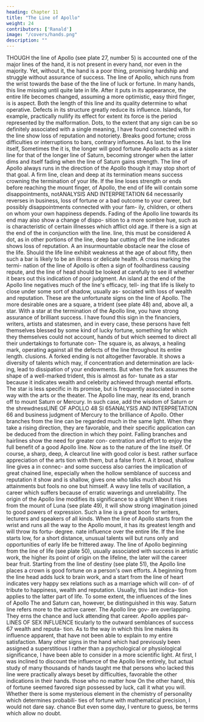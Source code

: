 ```yaml
---
heading: Chapter 11
title: "The Line of Apollo"
weight: 24
contributors: ['Ranald']
image: "/covers/hands.png"
description: ""
---
```




THOUGH the line of Apollo (see plate 27, number 5) is accounted
one of the major lines of the hand, it is not present in every hand,
nor even in the majority. Yet, without it, the hand is a poor thing,
promising hardship and struggle without assurance of success. The
line of Apollo, which runs from the wrist towards the base of the
the line of luck or fortune. In
many hands, this line
missing until quite late in life. After it puts in its appearance,
the entire life becomes changed, assuming a more optimistic, easy
third finger,
is
is
aspect.
Both the length of
this line
and
its
quality determine to what
operative. Defects in its structure greatly reduce
its influence. Islands, for example, practically nullify its effect for
extent
its
force
is
the period represented by the malformation. Dots, to the extent that
any sign can be so definitely associated with a single meaning, I
have found connected with
in the line
show
loss of reputation
and notoriety. Breaks
good fortune; cross
difficulties or interruptions to
bars, contrary influences.
As
last.
to the line
itself,
Sometimes the
it is, the longer will good fortune
Apollo acts as a sister line for that of
the longer
line of
Saturn, becoming stronger when the latter dims and itself fading
when the line of Saturn gains strength.
The line of Apollo always runs in the direction of the Apollo
though it may stop short of that goal. A firm line, clean and
deep at its termination means success crowning the termination of
your life. If the line loses strength or ends before reaching the mount
finger,
of Apollo, the end of life will contain
some disappointments, notANALYSIS AND INTERPRETATION
64
necessarily reverses in business, loss of fortune or a bad outcome to
your career, but possibly disappointments connected with your fam-
ily, children, or others on whom your own happiness depends. Fading
of the Apollo line towards its end may also show a
change of dispo-
sition to a more sombre hue, such as is characteristic of certain
illnesses which afflict old age.
If there is a sign at the
end of the
in conjunction with the line.
line, this
must be considered
A
dot, as in other portions of the line,
deep bar cutting off the line indicates
shows loss of reputation. A
an insurmountable obstacle near the close of the life. Should the
life line exhibit weakness at the age of about
fifty, then such a bar is
likely to be an illness or delicate health. A cross marking the termi-
nation of the line of Apollo is often a sign of foolhardiness causing
repute, and the line of head should be looked at carefully to see
ill
whether
it
bears out this indication of poor judgment.
An
island at
the end of the Apollo line negatives much of the line's efficacy, tell-
ing that life is likely to close under some sort of shadow, usually as-
sociated with loss of wealth and reputation.
These are the unfortunate signs on the line of Apollo. The more
desirable ones are a square, a trident (see plate 48) and, above all,
a star. With a star at the termination of the Apollo line, you have
strong assurance of brilliant success. I have found this sign in the
financiers, writers, artists and statesmen, and in every case,
these persons have felt themselves blessed by some kind of lucky
fortune, something for which they themselves could not account,
hands of
but which seemed to direct
all their
undertakings to fortunate con-
The square
is, as always, a healing mark, operating against
all the defects of the line throughout its entire length.
clusions.
A forked ending is not altogether favorable. It shows a diversity
of talents which may, if concentration and determination are lack-
ing, lead to dissipation of your endowments. But when the fork
assumes the shape of a well-marked trident, this is almost as for-
tunate as a star because it indicates wealth and celebrity achieved
through mental efforts. The star is less specific in its promise, but
is
frequently associated in some way with the arts or the theater.
The Apollo line may, near its end, branch off to mount Saturn or
Mercury. In such
case,
add the wisdom
of Saturn or the shrewdnessLINE OF APOLLO
48
SI
65ANALYSIS AND INTERPRETATION
66
and business judgment of Mercury to the brilliance of Apollo. Other
branches from the line can be regarded much in the same light.
When they take a rising direction, they are favorable, and their
specific application can be deduced from the direction in which they
point. Falling branches and hairlines show the need for greater con-
centration and effort to enjoy the full benefit of a good Apollo line.
Now as to the nature of the line itself. Of course, a sharp, deep,
A
clearcut line with good color is best.
rather surface appreciation of the arts
tion with them, but
a
false front.
A
it
broad, shallow line gives a
in connec-
and some success
also carries the implication of great
chained
line,
especially
when
the hollow semblance of success and reputation
it
show and
is
shallow, gives
one who talks much
about his attainments but fools no one but himself.
A
wavy
line tells
of vacillation, a career which suffers because of erratic waverings
and
unreliability.
The
origin of the Apollo line modifies its significance to a slight
When it rises from the mount of Luna (see plate 49), it will
show strong imagination joined to good powers of expression. Such a
line is a great boon for writers, lecturers and speakers of all kinds.
When the line of Apollo starts from the wrist and runs all the way to
the Apollo mount, it has its greatest length and will throw its fortu-
degree.
nate influence over the entire
life.
If the line starts low,
for a short distance, unusual talents
will
but runs only
and opportunities of early
life
be frittered away.
The line of Apollo beginning from the line of life (see plate 50),
usually associated with success in artistic work, the higher its point
of origin on the lifeline, the later will the career bear fruit. Starting
from the line of destiny (see plate 51), the Apollo line places a crown
is
good fortune on a person's own efforts. A beginning from the line
head adds luck to brain work, and a start from the line of heart
indicates very happy sex relations such as a marriage which will con-
of
of
tribute to happiness, wealth and reputation. Usually, this last indica-
tion applies to the latter part of life.
To some
extent, the influences of the lines of Apollo
The
and Saturn
can, however, be distinguished in this way.
Saturn line refers more to the active career. The Apollo line gov-
are overlapping.
They
erns the chance and luck attending that career. Apollo applies par-LINES OF SEX INFLUENCE
ticularly to the
outward semblances of success
67
wealth and reputa-
tion.
As
to the
way
in
which
this line
makes
its
influence apparent, that
have not been able to explain to my entire satisfaction. Many other
signs in the hand which had previously been assigned a superstitious
I
rather than a psychological or physiological significance, I have been
able to consider in a more scientific light. At first, I was inclined to
discount the influence of the Apollo line entirely, but actual study
of many thousands of hands taught me that persons who lacked this
line
were practically always beset by
difficulties,
favorable the other indications in their hands.
those
who
no matter how
On
the other hand,
this
of
fortune
seemed
favored
sign
possessed
by luck,
call it what you will. Whether there is some mysterious
element in the chemistry of personality which determines probabili-
ties of fortune with mathematical precision, I would not dare say.
chance
But even
some day, I venture to guess, be
terms which allow no doubt.

